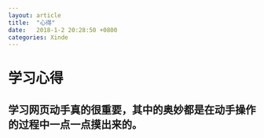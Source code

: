 ```yaml
---
layout: article
title:  "心得"
date:   2018-1-2 20:28:50 +0800
categories: Xinde
---
```


# 学习心得

## 学习网页动手真的很重要，其中的奥妙都是在动手操作的过程中一点一点摸出来的。


